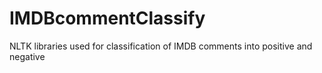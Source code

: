 # IMDBcommentClassify
NLTK libraries used for classification of IMDB comments into positive and negative 
